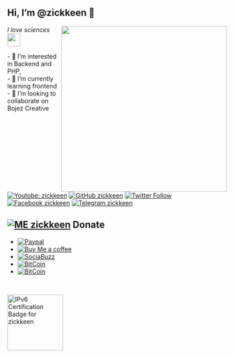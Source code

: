 <h2> Hi, I’m @zickkeen 👋</h2>
<img align='right' src="https://github-readme-stats.vercel.app/api?username=zickkeen&show_icons=true&theme=radical" width="380">
<p><em>I love sciences <img src="https://media.giphy.com/media/WUlplcMpOCEmTGBtBW/giphy.gif" width="30"><br>
</em></p>
- 👀 I’m interested in Backend and PHP,<br>
- 🌱 I’m currently learning frontend<br>
- 💞️ I’m looking to collaborate on Bojez Creative<br>

[![Youtobe: zickkeen](https://img.shields.io/badge/subscribers-14k-red?logo=youtube&amp;style=social)](https://www.youtube.com/c/BojezCreative)
[![GitHub zickkeen](https://img.shields.io/github/followers/zickkeen?label=follow%20github&style=social)](https://github.com/zickkeen)
[![Twitter Follow](https://img.shields.io/badge/Follow-59-lightgrey?logo=twitter&style=social)](https://twitter.com/zickkeen)
[![Facebook zickkeen](https://img.shields.io/badge/Friends-zickeen-green?logo=facebook&label=facebook)](https://facebook.com/zickeen)
[![Telegram zickkeen](https://img.shields.io/badge/Telegram-zickkeen-green?logo=telegram&label=telegram)](https://t.me/zickkeen)
<br>

## [![ME zickkeen](https://img.shields.io/badge/ME-DONATE-ff69b4.svg?style=flat)](donasi) Donate
* [![Paypal](https://img.shields.io/badge/Paypal-zickkeen-blue)](https://paypal.me/donateZickkeen)
* [![Buy Me a coffee](https://img.shields.io/badge/BuyMeCofee-zickkeen-yellow)](https://buymeacoff.ee/zickkeen)
* [![SociaBuzz](https://img.shields.io/badge/SociaBuzz-zickkeen-green)](https://sociabuzz.com/zickkeen/tribe)
* [![BitCoin](https://img.shields.io/badge/btc-18xbSr5kmvxzpHEpJ43LAbXqdZ1XcmKQNf-green)](https://sociabuzz.com/zickkeen/tribe)
* [![BitCoin](https://img.shields.io/liberapay/gives/zickkeen?logo=zickkeen&style=social)](https://liberapay.com/zickkeen)
<br>

<img src="//ipv6.he.net/certification/create_badge.php?pass_name=zickkeen&amp;badge=1" style="border: 0; width: 128px; height: 128px" alt="IPv6 Certification Badge for zickkeen"></img>
